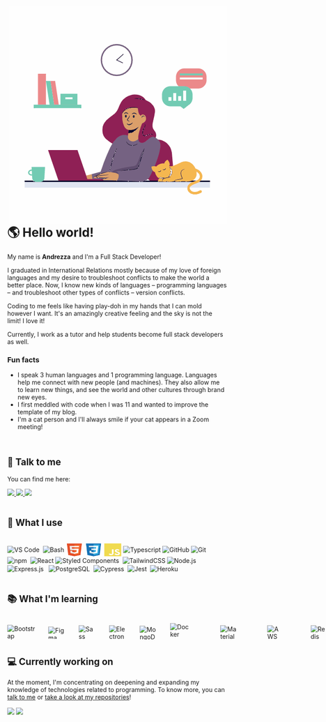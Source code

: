 <img src='./assets/profile.gif' align="right" style="width=85%!important;" />

<h1> 🌎 Hello world!</h1>

My name is **Andrezza** and I'm a Full Stack Developer!

I graduated in International Relations mostly because of my love of foreign languages and my desire to troubleshoot conflicts to make the world a better place. Now, I know new kinds of languages – programming languages – and troubleshoot other types of conflicts – version conflicts.

Coding to me feels like having play-doh in my hands that I can mold however I want. It's an amazingly creative feeling and the sky is not the limit! I love it!

Currently, I work as a tutor and help students become full stack developers as well.
<br />


<h3>Fun facts</h3>
<ul>
  <li>I speak 3 human languages and 1 programming language. Languages help me connect with new people (and machines). They also allow me to learn new things, and see the world and other cultures through brand new eyes.</li>
  <li>I first meddled with code when I was 11 and wanted to improve the template of my blog.</li>
  <li>I'm a cat person and I'll always smile if your cat appears in a Zoom meeting!</li>
</ul>
<br />

<h2 id="talk"> 💬 Talk to me</h2>
<div style="display: inline_block">
  <p>You can find me here:</p>
  <a href="https://www.linkedin.com/in/souza-andrezza/">
    <img src="https://img.shields.io/badge/LinkedIn-0077B5?style=for-the-badge&logo=linkedin&logoColor=white" />
  </a>
  <a href="mailto:andrezzasouza@id.uff.br">
    <img src="https://img.shields.io/badge/Gmail-D14836?style=for-the-badge&logo=gmail&logoColor=white" />
  </a>
  <a href="https://stackoverflow.com/users/17289778/andrezza-souza">
    <img src="https://img.shields.io/badge/Stack_Overflow-FE7A16?style=for-the-badge&logo=stack-overflow&logoColor=white" />
  </a>
  <br />
  <br />
</div>

<h2>🧠 What I use</h2>
<br />
<div>
  <img align="center" title="VS Code" alt="VS Code" height="30" width="40" src="https://cdn.jsdelivr.net/gh/devicons/devicon/icons/vscode/vscode-original.svg" />&nbsp;
  <img align="center" title="Bash" alt="Bash" height="33" width="40" src="https://gist.githubusercontent.com/andrezzasouza/2447a4948e1312ef1ad859d96eceddd6/raw/6a441c37cd243bdefcf99651b7d57f21dbf58c1d/bash.svg" />
  <img align="center" title="HTML" alt="HTML" height="30" width="40" src="https://raw.githubusercontent.com/devicons/devicon/master/icons/html5/html5-original.svg" />
  <img align="center" title="CSS" alt="CSS" height="30" width="40" src="https://raw.githubusercontent.com/devicons/devicon/master/icons/css3/css3-original.svg" />
  <img align="center" title="Javascript" alt="Javascript" height="30" width="40" src="https://raw.githubusercontent.com/devicons/devicon/master/icons/javascript/javascript-plain.svg" />
  <img align="center" title="Typescript" alt="Typescript" height="30" width="43" src="https://cdn.jsdelivr.net/gh/devicons/devicon/icons/typescript/typescript-original.svg" />
  <img align="center" title="GitHub" alt="GitHub" height="32" width="40" src="https://gist.githubusercontent.com/andrezzasouza/a5a0d2445c4c5015ffbb0704f87a7c34/raw/8153b4f391c3513f6bca21727980d3a1f5a197f0/github-grey.svg" />
  <img align="center" title="Git" alt="Git" height="30" width="40" src="https://cdn.jsdelivr.net/gh/devicons/devicon/icons/git/git-original.svg" />&nbsp;
  <img align="center" title="npm" alt="npm" height="30" width="30" src="https://52299755-2fc3-452e-be1b-69e32c51ab1b.id.repl.co/npm.png" />&nbsp;
  <img align="center" title="React" alt="React" height="30" width="40" src="https://cdn.jsdelivr.net/gh/devicons/devicon/icons/react/react-original.svg" />
  <img align="center" title="Styled Components" alt="Styled Components" height="30" width="30" src="https://i.imgur.com/jEfh3Bs.png" />&nbsp;
  <img align="center" title="TailwindCSS" alt="TailwindCSS" height="30" width="30" src="https://cdn.jsdelivr.net/gh/devicons/devicon/icons/tailwindcss/tailwindcss-plain.svg" />
  <img align="center" title="Node.js" alt="Node.js" height="30" width="40" src="https://cdn.jsdelivr.net/gh/devicons/devicon/icons/nodejs/nodejs-original.svg" />&nbsp;
  <img align="center" title="Express.js" alt="Express.js" height="40" src="https://52299755-2fc3-452e-be1b-69e32c51ab1b.id.repl.co/express.png" />&nbsp;&nbsp;
  <img align="center" title="PostgreSQL" alt="PostgreSQL" height="30" src="https://cdn.jsdelivr.net/gh/devicons/devicon/icons/postgresql/postgresql-plain.svg" />&nbsp;
  <img align="center" title="Cypress" alt="Cypress" height="35" width="35" src="https://52299755-2fc3-452e-be1b-69e32c51ab1b.id.repl.co/cypress.svg" />&nbsp;
  <img align="center" title="Jest" alt="Jest" height="40" width="30" src="https://cdn.jsdelivr.net/gh/devicons/devicon/icons/jest/jest-plain.svg" />&nbsp;
  <img align="center" title="Heroku" alt="Heroku" height="40" width="30" src="https://cdn.jsdelivr.net/gh/devicons/devicon/icons/heroku/heroku-plain.svg" />
  <br />
  <br />
</div>

<h2>📚 What I'm learning</h2>
<br />
<div style="display: flex; gap: 30px; align-items:center">
  <img align="center" title="Bootstrap" alt="Bootstrap" height="37px" src="https://cdn.jsdelivr.net/gh/devicons/devicon/icons/bootstrap/bootstrap-original.svg" />
  <img align="center" title="Figma" alt="Figma" height="28" width="40" src="https://cdn.jsdelivr.net/gh/devicons/devicon/icons/figma/figma-original.svg" />
  <img align="center" title="Sass" alt="Sass" height="35" width="40" src="https://cdn.jsdelivr.net/gh/devicons/devicon/icons/sass/sass-original.svg" />
  <img align="center" title="Electron" alt="Electron" height="35" width="40" src="https://cdn.jsdelivr.net/gh/devicons/devicon/icons/electron/electron-original.svg" />
  <img align="center" title="MongoDB" alt="MongoDB" height="32" width="40" src="https://cdn.jsdelivr.net/gh/devicons/devicon/icons/mongodb/mongodb-original.svg" />
  <img align="center" title="Docker" alt="Docker" height="45" src="https://cdn.jsdelivr.net/gh/devicons/devicon/icons/docker/docker-original.svg" />&nbsp;&nbsp;
  <img align="center" title="Material UI" alt="Material UI" height="35" width="40" src="https://cdn.jsdelivr.net/gh/devicons/devicon/icons/materialui/materialui-original.svg" />&nbsp;&nbsp;
  <img align="center" title="AWS" alt="AWS" height="35" src="https://i.imgur.com/yBsYobh.png" />&nbsp;&nbsp;
  <img align="center" title="Redis" alt="Redis" height="35" width="40" src="https://cdn.jsdelivr.net/gh/devicons/devicon/icons/redis/redis-original.svg" />

  <br />
  <br />
</div>


<h2>💻 Currently working on</h2>

At the moment, I'm concentrating on deepening and expanding my knowledge of technologies related to programming. To know more, you can <a href="#talk">talk to me</a> or <a href="https://github.com/andrezzasouza?tab=repositories">take a look at my repositories</a>!

<div>
  <a href="https://github.com/andrezzasouza?tab=repositories" style="text-decoration: none;">
    <img height="200" src="https://github-readme-stats.vercel.app/api/top-langs/?username=andrezzasouza&langs_count=3&theme=panda" align="center" />
  </a>
  <a href="https://wakatime.com/@andrezzasouza" style="text-decoration: none;">
    <img height= "200" src="https://github-readme-stats-andrezzasouza.vercel.app/api/wakatime?username=andrezzasouza&theme=panda&langs_count=5" align="center" />
  </a>
</div>
